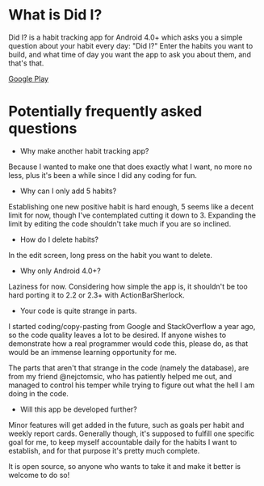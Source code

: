 What is Did I?
============

Did I? is a habit tracking app for Android 4.0+ which asks you a simple question about your habit every day: "Did I?" Enter the habits you want to build, and what time of day you want the app to ask you about them, and that's that.

[Google Play](http://play.google.com)

Potentially frequently asked questions
============

* Why make another habit tracking app?

Because I wanted to make one that does exactly what I want, no more no less, plus it's been a while since I did any coding for fun.

* Why can I only add 5 habits?

Establishing one new positive habit is hard enough, 5 seems like a decent limit for now, though I've contemplated cutting it down to 3. Expanding the limit by editing the code shouldn't take much if you are so inclined.

* How do I delete habits?

In the edit screen, long press on the habit you want to delete.

* Why only Android 4.0+?

Laziness for now. Considering how simple the app is, it shouldn't be too hard porting it to 2.2 or 2.3+ with ActionBarSherlock.

* Your code is quite strange in parts.

I started coding/copy-pasting from Google and StackOverflow a year ago, so the code quality leaves a lot to be desired. If anyone wishes to demonstrate how a real programmer would code this, please do, as that would be an immense learning opportunity for me.

The parts that aren't that strange in the code (namely the database), are from my friend @nejctomsic, who has patiently helped me out, and managed to control his temper while trying to figure out what the hell I am doing in the code.

* Will this app be developed further?

Minor features will get added in the future, such as goals per habit and weekly report cards. Generally though, it's supposed to fulfill one specific goal for me, to keep myself accountable daily for the habits I want to establish, and for that purpose it's pretty much complete.

It is open source, so anyone who wants to take it and make it better is welcome to do so!


